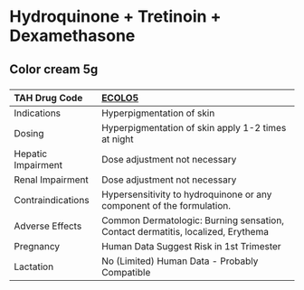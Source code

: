 # Hydroquinone + Tretinoin + Dexamethasone

## Color cream 5g

##### 

| TAH Drug Code      | [ECOLO5](https://www.tahsda.org.tw/drugs/hissearch.php?drug_code=ECOLO5)        |
|:-------------------|:--------------------------------------------------------------------------------|
| Indications        | Hyperpigmentation of skin                                                       |
| Dosing             | Hyperpigmentation of skin apply 1-2 times at night                              |
| Hepatic Impairment | Dose adjustment not necessary                                                   |
| Renal Impairment   | Dose adjustment not necessary                                                   |
| Contraindications  | Hypersensitivity to hydroquinone or any component of the formulation.           |
| Adverse Effects    | Common Dermatologic: Burning sensation, Contact dermatitis, localized, Erythema |
| Pregnancy          | Human Data Suggest Risk in 1st Trimester                                        |
| Lactation          | No (Limited) Human Data - Probably Compatible                                   |

